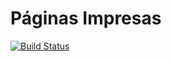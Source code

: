 # Páginas Impresas
[![Build Status](https://travis-ci.org/miguelangelrdguez/paginasImpresas.svg)](https://travis-ci.org/miguelangelrdguez/paginasImpresas)

